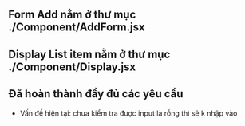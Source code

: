 ## Form Add nằm ở thư mục ./Component/AddForm.jsx
## Display List item nằm ở thư mục ./Component/Display.jsx
## Đã hoàn thành đầy đủ các yêu cầu
- Vấn đề hiện tại: chưa kiểm tra được input là rỗng thì sẽ k nhập vào
